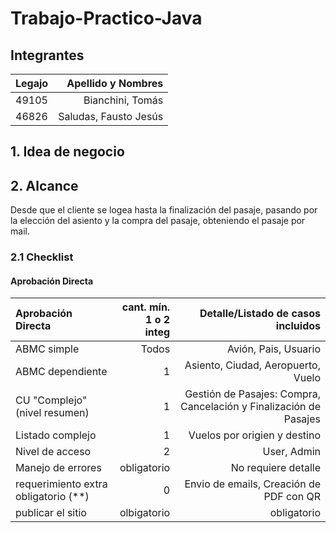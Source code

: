 # Trabajo-Practico-Java
## Integrantes 
|Legajo|Apellido y Nombres|
|:-|-:|
|49105|Bianchini, Tomás|
|46826|Saludas, Fausto Jesús|

## 1. Idea de negocio


## 2. Alcance 
Desde que el cliente se logea hasta la finalización del pasaje, pasando por la elección del asiento y la compra del pasaje, obteniendo el pasaje por mail.
### 2.1 Checklist
#### Aprobación Directa
|Aprobación Directa|cant. mín.<br>1 o 2 integ|Detalle/Listado de casos incluidos|
|:-|-:|-:|
|ABMC simple|Todos|Avión, Pais, Usuario|
|ABMC dependiente|1|Asiento, Ciudad, Aeropuerto, Vuelo |
|CU "Complejo"(nivel resumen)|1|Gestión de Pasajes: Compra, Cancelación y Finalización de Pasajes|
|Listado complejo|1|Vuelos por origien y destino|
|Nivel de acceso|2|User, Admin|
|Manejo de errores|obligatorio|No requiere detalle|
|requerimiento extra obligatorio (**)|0|Envio de emails, Creación de PDF con QR|
|publicar el sitio|olbigatorio|obligatorio|no requiere detalle|
